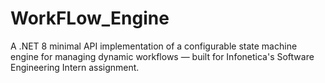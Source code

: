 # WorkFLow_Engine
A .NET 8 minimal API implementation of a configurable state machine engine for managing dynamic workflows — built for Infonetica's Software Engineering Intern assignment.
